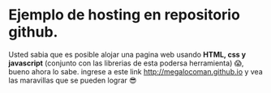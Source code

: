 
# Ejemplo de hosting en repositorio github.

Usted sabia que es posible alojar una pagina web usando **HTML, css y javascript** (conjunto con las librerias de esta podersa herramienta)  :scream:, bueno ahora lo sabe.
ingrese a este link http://megalocoman.github.io y vea las maravillas que se pueden lograr  :sunglasses:
